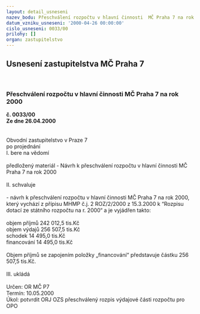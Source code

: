 ```yaml
---
layout: detail_usneseni
nazev_bodu: Přeschválení rozpočtu v hlavní činnosti  MČ Praha 7 na rok 2000
datum_vzniku_usneseni: '2000-04-26 00:00:00'
cislo_usneseni: 0033/00
prilohy: []
organ: zastupitelstvo
---
```

<div id="ucUsn_pList" class="usn">
	<span><h2>Usnesení zastupitelstva MČ Praha 7 </h2>
<br></span><div class="standBody">
<span><h3>Přeschválení rozpočtu v hlavní činnosti  MČ Praha 7 na rok 2000</h3></span><div class="center">
		<strong>č. 0033/00</strong><br>
	</div>
<div class="center">
		<strong>Ze dne 26.04.2000</strong><br><br>
	</div>     <br>Obvodní zastupitelstvo v Praze 7<br>po projednání<br>I.	bere na vědomí<br><br> předložený materiál - Návrh k přeschválení rozpočtu v hlavní činnosti  MČ Praha 7 na rok 2000	<br><br>II.	schvaluje <br><br>- návrh  k  přeschválení  rozpočtu v hlavní činnosti  MČ Praha 7 na rok 2000,  který  vychází  z   přípisu MHMP č.j. 2 ROZ/2/2000 z 15.3.2000 k “Rozpisu dotací ze státního rozpočtu na r. 2000“ a je vyjádřen takto:<br><br>	objem příjmů                                   242 012,5 tis.Kč<br>            objem výdajů                                   256 507,5 tis.Kč<br>            schodek                                             14 495,0 tis.Kč<br>            financování                                       14 495,0 tis.Kč<br><br>Objem příjmů se zapojením položky „financování“ představuje částku 256 507,5 tis.Kč.<br><br>III.	ukládá <br><br> Určen:	     	OR MČ P7<br>Termín: 10.05.2000<br>Úkol:	potvrdit ORJ OZS přeschválený rozpis výdajové části rozpočtu pro OPO<br> <br>
</div>
</div>